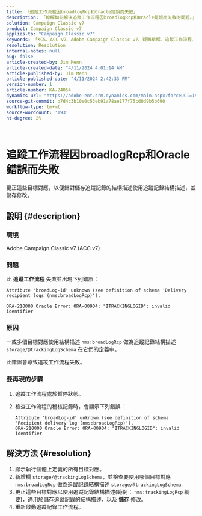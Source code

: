 ```yaml
---
title: 「追蹤工作流程因broadlogRcp和Oracle錯誤而失敗」
description: 「瞭解如何解決追蹤工作流程因broadlogRcp和Oracle錯誤而失敗的問題。」
solution: Campaign Classic v7
product: Campaign Classic v7
applies-to: "Campaign Classic v7"
keywords: 「KCS、ACC v7、Adobe Campaign Classic v7、疑難排解、追蹤工作流程、失敗、broadlogRcp、oracle、錯誤、儲存/@trackingLogSchema」
resolution: Resolution
internal-notes: null
bug: false
article-created-by: Jim Menn
article-created-date: "4/11/2024 4:01:14 AM"
article-published-by: Jim Menn
article-published-date: "4/11/2024 2:42:33 PM"
version-number: 1
article-number: KA-24054
dynamics-url: "https://adobe-ent.crm.dynamics.com/main.aspx?forceUCI=1&pagetype=entityrecord&etn=knowledgearticle&id=3c08ec20-b8f7-ee11-a1fe-6045bd006268"
source-git-commit: b7d4c3b10e0c53eb91a78ae177f75cd0d9b5b690
workflow-type: tm+mt
source-wordcount: '193'
ht-degree: 2%

---
```


# 追蹤工作流程因broadlogRcp和Oracle錯誤而失敗


更正這些目標對應，以便針對儲存追蹤記錄的結構描述使用追蹤記錄結構描述，並儲存修改。

## 說明 {#description}


### 環境

Adobe Campaign Classic v7 (ACC v7)

### 問題

此 <b>追蹤工作流程</b> 失敗並出現下列錯誤：


```
Attribute 'broadLog-id' unknown (see definition of schema 'Delivery recipient logs (nms:broadLogRcp)').

ORA-210000 Oracle Error: ORA-00904: "ITRACKINGLOGID": invalid identifier
```


### 原因

一或多個目標對應使用結構描述 `nms:broadLogRcp` 做為追蹤記錄結構描述 `storage/@trackingLogSchema` 在它們的定義中。

此錯誤會導致追蹤工作流程失敗。

### 要再現的步驟

1. 追蹤工作流程處於暫停狀態。
2. 檢查工作流程的稽核記錄時，會顯示下列錯誤：




   ```
   Attribute 'broadLog-id' unknown (see definition of schema 'Recipient delivery log (nms:broadLogRcp)').
   ORA-210000 Oracle Error: ORA-00904: "ITRACKINGLOGID": invalid identifier
   ```



## 解決方法 {#resolution}


1. 顯示執行個體上定義的所有目標對應。
2. 新增欄 `storage/@trackingLogSchema`，並檢查要使用哪個目標對應 `nms:broadLogRcp` 做為追蹤記錄結構描述 `storage/@trackingLogSchema`.
3. 更正這些目標對應以使用追蹤記錄結構描述(範例： `nms:trackingLogRcp` 綱要)，適用於儲存追蹤記錄的結構描述，以及 <b>儲存</b> 修改。
4. 重新啟動追蹤記錄工作流程。

